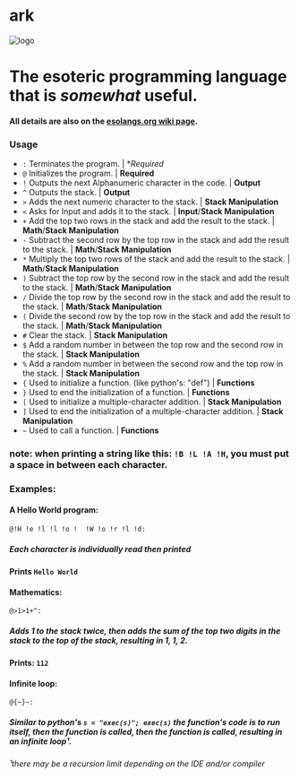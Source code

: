# ark
![logo](https://esolangs.org/w/images/c/c9/Ark_logo.png)
# The esoteric programming language that is *somewhat* useful.
#### All details are also on the [esolangs.org wiki page](https://esolangs.org/wiki/ark).
### Usage

- `:` Terminates the program. | **Required*
- `@` Initializes the program. | **Required**
- `!`  Outputs the next Alphanumeric character in the code. | **Output**
- `^`  Outputs the stack. | **Output**
- `>`  Adds the next numeric character to the stack. | **Stack Manipulation**
- `<`  Asks for Input and adds it to the stack. | **Input**/**Stack Manipulation**
- `+`  Add the top two rows in the stack and add the result to the stack. | **Math**/**Stack Manipulation**
- `-`  Subtract the second row by the top row in the stack and add the result to the stack. | **Math**/**Stack Manipulation**
- `*`  Multiply the top two rows of the stack and add the result to the stack. | **Math**/**Stack Manipulation**
- `)`  Subtract the top row by the second row in the stack and add the result to the stack. | **Math**/**Stack Manipulation**
- `/`  Divide the top row by the second row in the stack and add the result to the stack. | **Math**/**Stack Manipulation**
- `(`  Divide the second row by the top row in the stack and add the result to the stack. | **Math**/**Stack Manipulation**
- `#`  Clear the stack. | **Stack Manipulation**
- `$`  Add a random number in between the top row and the second row in the stack. | **Stack Manipulation**
- `%`  Add a random number in between the second row and the top row in the stack. | **Stack Manipulation**
- `{` Used to initialize a function. (like python's: "def") | **Functions**
- `}` Used to end the initialization of a function. | **Functions** 
- `[` Used to initialize a multiple-character addition. | **Stack Manipulation**
- `]` Used to end the initialization of a multiple-character addition. | **Stack Manipulation**
- `~` Used to call a function. | **Functions**
### note: when printing a string like this: `!B !L !A !H`, you must put a space in between each character.
### Examples:
#### A Hello World program:
`@!H !e !l !l !o !  !W !o !r !l !d:`
##### Each character is individually read then printed
#### Prints `Hello World`
#### Mathematics:
`@>1>1+^:`
##### Adds 1 to the stack twice, then adds the sum of the top two digits in the stack to the top of the stack, resulting in 1, 1, 2.
#### Prints: `112`
#### Infinite loop:
`@{~}~:`
##### Similar to python's `s = "exec(s)"; exec(s)` the function's code is to run itself, then the function is called, then the function is called, resulting in an infinite loop¹.
###### ¹there may be a recursion limit depending on the IDE and/or compiler
